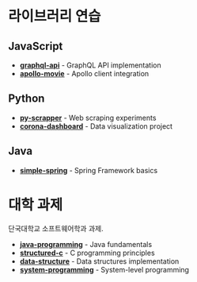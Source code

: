 # 라이브러리 연습

## JavaScript

- [**graphql-api**](https://github.com/YuruCoder/graphql-api) - GraphQL API implementation
- [**apollo-movie**](https://github.com/YuruCoder/apollo-movie) - Apollo client integration

## Python

- [**py-scrapper**](https://github.com/YuruCoder/py-scrapper) - Web scraping experiments
- [**corona-dashboard**](https://github.com/YuruCoder/corona-dashboard) - Data visualization project

## Java

- [**simple-spring**](https://github.com/YuruCoder/simple-spring) - Spring Framework basics

# 대학 과제

단국대학교 소프트웨어학과 과제.

- [**java-programming**](https://github.com/YuruCoder/java-programming) - Java fundamentals
- [**structured-c**](https://github.com/YuruCoder/structured-c) - C programming principles
- [**data-structure**](https://github.com/YuruCoder/data-structure) - Data structures implementation
- [**system-programming**](https://github.com/YuruCoder/system-programming) - System-level programming
